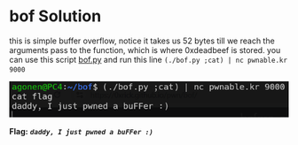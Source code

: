 # bof Solution

this is simple buffer overflow, notice it takes us 52 bytes till we reach the arguments pass to the function, which is where 0xdeadbeef is stored.
you can use this script [bof.py](./scripts/bof/bof.py) and run this line `(./bof.py ;cat) | nc pwnable.kr 9000`

![image](./images/bof.png)

**Flag:** ***`daddy, I just pwned a buFFer :)`***

